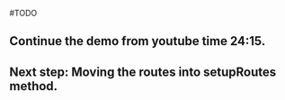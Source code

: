 #TODO

## Continue the demo from youtube time 24:15.
## Next step: Moving the routes into setupRoutes method.